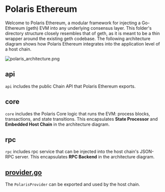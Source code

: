 # Polaris Ethereum

Welcome to Polaris Ethereum, a modular framework for injecting a Go-Ethereum (geth) EVM into any 
underlying consensus layer. This folder's directory structure closely resembles that of geth, as it
is meant to be a thin wrapper around the existing geth codebase. The following architecture diagram
shows how Polaris Ethereum integrates into the application level of a host chain.

![polaris_architecture.png](../docs/web/public/polaris_architecture.png)

## api

`api` includes the public Chain API that Polaris Ethereum exports.
 
## core

`core` includes the Polaris Core logic that runs the EVM: process blocks, transactions, and state
transitions. This encapsulates **State Processor** and **Embedded Host Chain** in the architecture
diagram.

## rpc

`rpc` includes rpc service that can be injected into the host chain's JSON-RPC server. This 
encapsulates **RPC Backend** in the architecture diagram. 

## [provider.go](https://github.com/berachain/polaris/blob/main/eth/provider.go) 

The `PolarisProvider` can be exported and used by the host chain.
